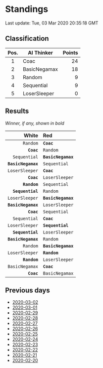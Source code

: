 # Standings

Last update: Tue, 03 Mar 2020 20:35:18 GMT

## Classification

| Pos. | AI Thinker | Points |
|:----:| ---------- | -----: |
| 1 | Coac | 24 |
| 2 | BasicNegamax | 18 |
| 3 | Random | 9 |
| 4 | Sequential | 9 |
| 5 | LoserSleeper | 0 |

## Results

_Winner, if any, shown in bold_

| White |   Red   |
| -----:|:------- |
| `Random` | **`Coac`** |
| **`Coac`** | `Random` |
| `Sequential` | **`BasicNegamax`** |
| **`BasicNegamax`** | `Sequential` |
| `LoserSleeper` | **`Coac`** |
| **`Coac`** | `LoserSleeper` |
| **`Random`** | `Sequential` |
| **`Sequential`** | `Random` |
| `LoserSleeper` | **`BasicNegamax`** |
| **`BasicNegamax`** | `LoserSleeper` |
| **`Coac`** | `Sequential` |
| `Sequential` | **`Coac`** |
| `LoserSleeper` | **`Sequential`** |
| **`Sequential`** | `LoserSleeper` |
| **`BasicNegamax`** | `Random` |
| `Random` | **`BasicNegamax`** |
| `LoserSleeper` | **`Random`** |
| **`Random`** | `LoserSleeper` |
| `BasicNegamax` | **`Coac`** |
| **`Coac`** | `BasicNegamax` |

## Previous days

* [2020-03-02](/color-shape-links-ai-competition/daily/2020-03-02)
* [2020-03-01](/color-shape-links-ai-competition/daily/2020-03-01)
* [2020-02-29](/color-shape-links-ai-competition/daily/2020-02-29)
* [2020-02-28](/color-shape-links-ai-competition/daily/2020-02-28)
* [2020-02-27](/color-shape-links-ai-competition/daily/2020-02-27)
* [2020-02-26](/color-shape-links-ai-competition/daily/2020-02-26)
* [2020-02-25](/color-shape-links-ai-competition/daily/2020-02-25)
* [2020-02-24](/color-shape-links-ai-competition/daily/2020-02-24)
* [2020-02-23](/color-shape-links-ai-competition/daily/2020-02-23)
* [2020-02-22](/color-shape-links-ai-competition/daily/2020-02-22)
* [2020-02-21](/color-shape-links-ai-competition/daily/2020-02-21)
* [2020-02-20](/color-shape-links-ai-competition/daily/2020-02-20)
